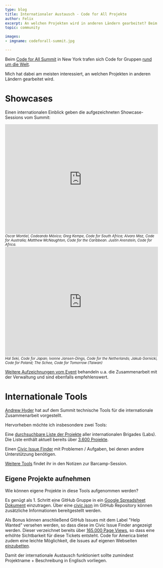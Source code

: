 ```yaml
---
type: blog
title: Internationaler Austausch - Code for All Projekte
author: Felix
excerpt: An welchen Projekten wird in anderen Ländern gearbeitet? Beim Code for all Summit in New York gab es einige Einblicke.
topic: community

images:
- imgname: codeforall-summit.jpg

---
```


Beim [Code for All Summit](http://codeforall.org/summit) in New York trafen sich Code for Gruppen [rund um die Welt](https://twitter.com/CodeforAll/status/626850840234565633).

Mich hat dabei am meisten interessiert, an welchen Projekten in anderen Ländern gearbeitet wird.

# Showcases

Einen internationalen Einblick geben die aufgezeichneten Showcase-Sessions vom Summit:

<iframe src="https://livestream.com/accounts/686369/events/4214000/videos/94581284/player?autoPlay=false&height=360&mute=false&width=640" width="640" height="360" frameborder="0" scrolling="no" style="max-width:100%;"></iframe>
<small><em>Oscar Montiel, Codeando México; Greg Kempe, Code for South Africa; Alvaro Maz, Code for Australia; Matthew McNaughton, Code for the Caribbean. Justin Arenstein, Code for Africa.</em></small>

<iframe src="https://livestream.com/accounts/686369/events/4214000/videos/94609851/player?autoPlay=false&height=360&mute=false&width=640" width="640" height="360" frameborder="0" scrolling="no" style="max-width:100%;"></iframe>
<small><em>Hal Seki, Code for Japan; Ivonne Jansen-Dings, Code for the Netherlands; Jakub Gornicki, Code for Poland; The Schee, Code for Tomorrow (Taiwan)</em></small>

[Weitere Aufzeichnungen vom Event](http://livestream.com/internetsociety/codeforall) behandeln u.a. die Zusammenarbeit mit der Verwaltung und sind ebenfalls empfehlenswert.

# Internationale Tools

[Andrew Hyder](https://twitter.com/hackyourcity) hat auf dem Summit technische Tools für die internationale Zusammenarbeit vorgestellt.

Hervorheben möchte ich insbesondere zwei Tools:

Eine [durchsuchbare Liste der Projekte](http://www.codeforamerica.org/brigade/projects/) aller internationalen Brigades (Labs). Die Liste enthält aktuell bereits über [3.600 Projekte](http://codeforamerica.org/api/projects).

Einen [Civic Issue Finder](http://www.codeforamerica.org/geeks/civicissues) mit Problemen / Aufgaben, bei denen andere Unterstützung benötigen.

[Weitere Tools](https://docs.google.com/document/d/1hlDyE68SnXN9kFzAqtWJtVA_Auun666vCLxSro4BfIc/edit) findet ihr in den Notizen zur Barcamp-Session.

## Eigene Projekte aufnehmen

Wie können eigene Projekte in diese Tools aufgenommen werden?

Es genügt als 1. Schritt eine GitHub Gruppe in ein [Google Spreadsheet Dokument](https://docs.google.com/spreadsheet/ccc?key=0ArHmv-6U1drqdGNCLWV5Q0d5YmllUzE5WGlUY3hhT2c&usp=sharing) einzutragen. Über eine [civic.json](https://github.com/codeforamerica/cfapi#how-to-add-your-brigade-to-the-api) im GitHub Repository können zusätzliche Informationen bereitgestellt werden.

Als Bonus können anschließend GitHub Issues mit dem Label "Help Wanted" versehen werden, so dass diese im Civic Issue Finder angezeigt werden. Dieser verzeichnet bereits über [165.000 Page Views](http://www.codeforamerica.org/brigade/projects/), so dass eine erhöhte Sichtbarkeit für diese Tickets entsteht.
Code for America bietet zudem eine leichte Möglichkeit, die Issues auf eigenen Webseiten [einzubetten](https://www.codeforamerica.org/geeks/civicissues/embed).

Damit der internationale Austausch funktioniert sollte zumindest Projektname + Beschreibung in Englisch vorliegen.
